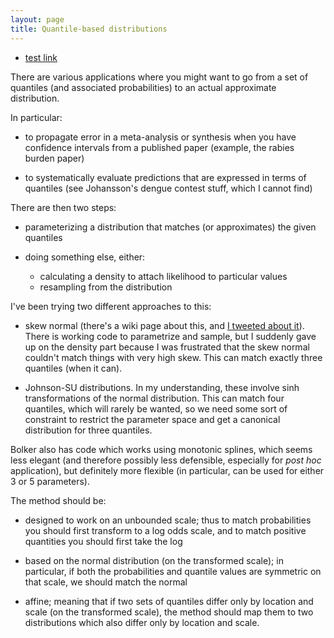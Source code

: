 ```yaml
---
layout: page
title: Quantile-based distributions
---
```


* [test link](/notebook/current.html)

There are various applications where you might want to go from a set of quantiles (and associated probabilities) to an actual approximate distribution.

In particular:

* to propagate error in a meta-analysis or synthesis when you have confidence intervals from a published paper (example, the rabies burden paper)

* to systematically evaluate predictions that are expressed in terms of quantiles (see Johansson's dengue contest stuff, which I cannot find)

There are then two steps:

* parameterizing a distribution that matches (or approximates) the given quantiles

* doing something else, either:
  * calculating a density to attach likelihood to particular values
  * resampling from the distribution

I've been trying two different approaches to this:

* skew normal (there's a wiki page about this, and [I tweeted about it](https://twitter.com/jd_mathbio/status/591371109045534720)). There is working code to parametrize and sample, but I suddenly gave up on the density part because I was frustrated that the skew normal couldn't match things with very high skew. This can match exactly three quantiles (when it can).

* Johnson-SU distributions. In my understanding, these involve sinh transformations of the normal distribution. This can match four quantiles, which will rarely be wanted, so we need some sort of constraint to restrict the parameter space and get a canonical distribution for three quantiles.

Bolker also has code which works using monotonic splines, which seems less elegant (and therefore possibly less defensible, especially for _post hoc_ application), but definitely more flexible (in particular, can be used for either 3 or 5 parameters).

The method should be:

* designed to work on an unbounded scale; thus to match probabilities you should first transform to a log odds scale, and to match positive quantities you should first take the log

* based on the normal distribution (on the transformed scale); in particular, if both the probabilities and quantile values are symmetric on that scale, we should match the normal

* affine; meaning that if two sets of quantiles differ only by location and scale (on the transformed scale), the method should map them to two distributions which also differ only by location and scale.

